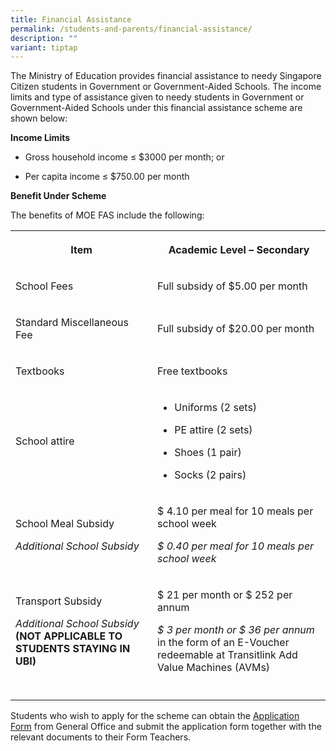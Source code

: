 ```yaml
---
title: Financial Assistance
permalink: /students-and-parents/financial-assistance/
description: ""
variant: tiptap
---
```

<p>The Ministry of Education provides financial assistance to needy Singapore
Citizen students in Government or Government-Aided Schools. The income
limits and type of assistance given to needy students in Government or
Government-Aided Schools under this financial assistance scheme are shown
below:</p>
<p><strong>Income Limits</strong>
</p>
<ul data-tight="true" class="tight">
<li>
<p>Gross household income ≤ $3000 per month; or</p>
</li>
<li>
<p>Per capita income ≤ $750.00 per month</p>
</li>
</ul>
<p><strong>Benefit Under Scheme</strong>
</p>
<p>The benefits of MOE FAS include the following:</p>
<table style="minWidth: 50px">
<colgroup>
<col>
<col>
</colgroup>
<tbody>
<tr>
<th rowspan="1" colspan="1">
<p>Item</p>
</th>
<th rowspan="1" colspan="1">
<p>Academic Level – Secondary</p>
</th>
</tr>
<tr>
<td rowspan="1" colspan="1">
<p>School Fees</p>
</td>
<td rowspan="1" colspan="1">
<p>Full subsidy of $5.00 per month</p>
</td>
</tr>
<tr>
<td rowspan="1" colspan="1">
<p>Standard Miscellaneous Fee</p>
</td>
<td rowspan="1" colspan="1">
<p>Full subsidy of $20.00 per month</p>
</td>
</tr>
<tr>
<td rowspan="1" colspan="1">
<p>Textbooks</p>
</td>
<td rowspan="1" colspan="1">
<p>Free textbooks</p>
</td>
</tr>
<tr>
<td rowspan="1" colspan="1">
<p>School attire</p>
</td>
<td rowspan="1" colspan="1">
<ul data-tight="true" class="tight">
<li>
<p>Uniforms (2 sets)</p>
</li>
<li>
<p>PE attire (2 sets)</p>
</li>
<li>
<p>Shoes (1 pair)</p>
</li>
<li>
<p>Socks (2 pairs)</p>
</li>
</ul>
</td>
</tr>
<tr>
<td rowspan="1" colspan="1">
<p>School Meal Subsidy</p>
<p></p>
<p><em>Additional School Subsidy</em>
</p>
</td>
<td rowspan="1" colspan="1">
<p>$ 4.10 per meal for 10 meals per school week</p>
<p><em>$ 0.40 per meal for 10 meals per school week</em>
</p>
</td>
</tr>
<tr>
<td rowspan="1" colspan="1">
<p>Transport Subsidy</p>
<p></p>
<p><em>Additional School Subsidy </em><strong>(NOT APPLICABLE TO STUDENTS STAYING IN UBI)</strong>
</p>
</td>
<td rowspan="1" colspan="1">
<p>$ 21 per month or $ 252 per annum</p>
<p><em>$ 3 per month or $ 36 per annum</em> in the form of an E-Voucher redeemable
at Transitlink Add Value Machines (AVMs)</p>
</td>
</tr>
<tr>
<td rowspan="1" colspan="1">
<p></p>
</td>
<td rowspan="1" colspan="1">
<p></p>
</td>
</tr>
</tbody>
</table>
<p>Students who wish to apply for the scheme can obtain the&nbsp;<a href="/files/FAS/FAS_2025.pdf" rel="noopener nofollow" target="_blank">Application Form</a>&nbsp;from
General Office and submit the application form together with the relevant
documents to their Form Teachers.</p>